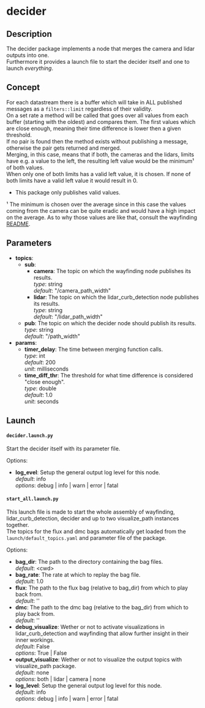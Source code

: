 # decider

## Description
The decider package implements a node that merges the camera and lidar outputs into one.  
Furthermore it provides a launch file to start the decider itself and one to launch _everything_.

## Concept
For each datastream there is a buffer which will take in ALL published messages as a `filters::limit` regardless of their validity.  
On a set rate a method will be called that goes over all values from each buffer (starting with the oldest) and compares them. The first values which are close enough, meaning their time difference is lower then a given threshold.  
If no pair is found then the method exists without publishing a message, otherwise the pair gets returned and merged.  
Merging, in this case, means that if both, the cameras and the lidars, limits have e.g. a value to the left, the resulting left value would be the minimum¹ of both values.  
When only one of both limits has a valid left value, it is chosen. If none of both limits have a valid left value it would result in $0$.

* This package only publishes valid values. <br>

¹ The minimum is chosen over the average since in this case the values coming from the camera can be quite eradic and would have a high impact on the average. As to why those values are like that, consult the wayfinding [README](../wayfinding/README.md).

## Parameters
 - __topics__:
   - __sub__:
     - __camera__: The topic on which the wayfinding node publishes its results.  
       _type_: string  
       _default_: "/camera_path_width"
     - __lidar__: The topic on which the lidar_curb_detection node publishes its results.  
       _type_: string  
       _default_: "/lidar_path_width"
    - __pub__: The topic on which the decider node should publish its results.  
      _type_: string  
      _default_: "/path_width"
 - __params__:
    - __timer_delay__: The time between merging function calls.  
      _type_: int  
      _default_: $200$  
      _unit_: milliseconds
    - __time_diff_thr__: The threshold for what time difference is considered "close enough".  
      _type_: double  
      _default_: $1.0$  
      _unit_: seconds

## Launch

#### `decider.launch.py`

Start the decider itself with its parameter file.

Options:
 - __log_evel__: Setup the general output log level for this node.  
   _default_: info  
   _options_: debug | info | warn | error | fatal

#### `start_all.launch.py`

This launch file is made to start the whole assembly of wayfinding, lidar_curb_detection, decider and up to two visualize_path instances together.  
The topics for the flux and dmc bags automatically get loaded from the `launch/default_topics.yaml` and parameter file of the package.

Options:
 - __bag_dir__: The path to the directory containing the bag files.  
   _default_: &lt;cwd&gt;
 - __bag_rate__: The rate at which to replay the bag file.  
   _default_: $1.0$
 - __flux__: The path to the flux bag (relative to bag_dir) from which to play back from.  
   _default_: ''
 - __dmc__: The path to the dmc bag (relative to the bag_dir) from which to play back from.  
   _default_: ''
 - __debug_visualize__: Wether or not to activate visualizations in lidar_curb_detection and wayfinding that allow further insight in their inner workings.  
   _default_: False  
   _options_: True | False
 - __output_visualize__: Wether or not to visualize the output topics with visualize_path package.  
   _default_: none  
   _options_: both | lidar | camera | none
 - __log_level__: Setup the general output log level for this node.  
   _default_: info  
   _options_: debug | info | warn | error | fatal